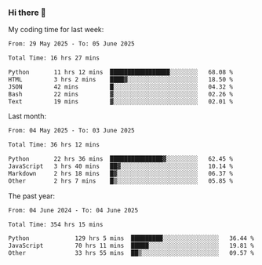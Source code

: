 ### Hi there 👋

My coding time for last week:

<!--START_SECTION:week-->

```txt
From: 29 May 2025 - To: 05 June 2025

Total Time: 16 hrs 27 mins

Python       11 hrs 12 mins  █████████████████░░░░░░░░   68.08 %
HTML         3 hrs 2 mins    ████▓░░░░░░░░░░░░░░░░░░░░   18.50 %
JSON         42 mins         █░░░░░░░░░░░░░░░░░░░░░░░░   04.32 %
Bash         22 mins         ▓░░░░░░░░░░░░░░░░░░░░░░░░   02.26 %
Text         19 mins         ▓░░░░░░░░░░░░░░░░░░░░░░░░   02.01 %
```

<!--END_SECTION:week-->

Last month:

<!--START_SECTION:month-->

```txt
From: 04 May 2025 - To: 03 June 2025

Total Time: 36 hrs 12 mins

Python       22 hrs 36 mins  ███████████████▓░░░░░░░░░   62.45 %
JavaScript   3 hrs 40 mins   ██▓░░░░░░░░░░░░░░░░░░░░░░   10.14 %
Markdown     2 hrs 18 mins   █▓░░░░░░░░░░░░░░░░░░░░░░░   06.37 %
Other        2 hrs 7 mins    █▒░░░░░░░░░░░░░░░░░░░░░░░   05.85 %
```

<!--END_SECTION:month-->

The past year:

<!--START_SECTION:year-->

```txt
From: 04 June 2024 - To: 04 June 2025

Total Time: 354 hrs 15 mins

Python             129 hrs 5 mins  █████████░░░░░░░░░░░░░░░░   36.44 %
JavaScript         70 hrs 11 mins  █████░░░░░░░░░░░░░░░░░░░░   19.81 %
Other              33 hrs 55 mins  ██▒░░░░░░░░░░░░░░░░░░░░░░   09.57 %
```

<!--END_SECTION:year-->
